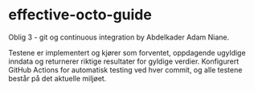 # effective-octo-guide
Oblig 3 - git og continuous integration by Abdelkader Adam Niane.

Testene er implementert og kjører som forventet, oppdagende ugyldige inndata og returnerer riktige resultater for gyldige verdier.
Konfigurert GitHub Actions for automatisk testing ved hver commit, og alle testene består på det aktuelle miljøet.
